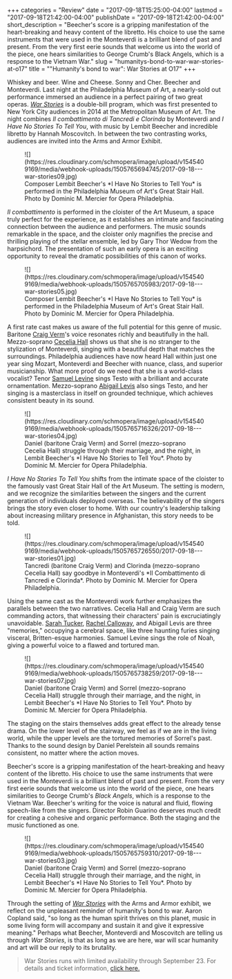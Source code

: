 +++
categories = "Review"
date = "2017-09-18T15:25:00-04:00"
lastmod = "2017-09-18T21:42:00-04:00"
publishDate = "2017-09-18T21:42:00-04:00"
short_description = "Beecher&#039;s score is a gripping manifestation of the heart-breaking and heavy content of the libretto. His choice to use the same instruments that were used in the Monteverdi is a brilliant blend of past and present. From the very first eerie sounds that welcome us into the world of the piece, one hears similarities to George Crumb&#039;s Black Angels, which is a response to the Vietnam War."
slug = "humanitys-bond-to-war-war-stories-at-o17"
title = "&quot;Humanity&#039;s bond to war&quot;: War Stories at O17"
+++

Whiskey and beer. Wine and Cheese. Sonny and Cher. Beecher and Monteverdi. Last night at the Philadelphia Museum of Art, a nearly-sold out performance immersed an audience in a perfect pairing of two great operas. [*War Stories*](https://www.operaphila.org/whats-on/on-stage-2017-2018/war-stories/) is a double-bill program, which was first presented to New York City audiences in 2014 at the Metropolitan Museum of Art. The night combines *Il combattimento di Tancredi e Clorinda* by Monteverdi and *I Have No Stories To Tell You*, with music by Lembit Beecher and incredible libretto by Hannah Moscovitch. In between the two contrasting works, audiences are invited into the Arms and Armor Exhibit. 

<figure data-type="image">
![](https://res.cloudinary.com/schmopera/image/upload/v1545409169/media/webhook-uploads/1505765694745/2017-09-18---war-stories09.jpg)
<figcaption>Composer Lembit Beecher's *I Have No Stories to Tell You* is performed in the Philadelphia Museum of Art's Great Stair Hall. Photo by Dominic M. Mercier for Opera Philadelphia.</figcaption>
</figure>

*Il combattimento* is performed in the cloister of the Art Museum, a space truly perfect for the experience, as it establishes an intimate and fascinating connection between the audience and performers. The music sounds remarkable in the space, and the cloister only magnifies the precise and thrilling playing of the stellar ensemble, led by Gary Thor Wedow from the harpsichord. The presentation of such an early opera is an exciting opportunity to reveal the dramatic possibilities of this canon of works. 

<figure data-type="image">
![](https://res.cloudinary.com/schmopera/image/upload/v1545409169/media/webhook-uploads/1505765705983/2017-09-18---war-stories05.jpg)
<figcaption>Composer Lembit Beecher's *I Have No Stories to Tell You* is performed in the Philadelphia Museum of Art's Great Stair Hall. Photo by Dominic M. Mercier for Opera Philadelphia.</figcaption>
</figure>

A first rate cast makes us aware of the full potential for this genre of music. Baritone [Craig Verm](/scene/people/craig-verm/)'s voice resonates richly and beautifully in the hall. Mezzo-soprano [Cecelia Hall](/scene/people/cecelia-hall/) shows us that she is no stranger to the stylization of Monteverdi, singing with a beautiful depth that matches the surroundings. Philadelphia audiences have now heard Hall within just one year sing Mozart, Monteverdi and Beecher with nuance, class, and superior musicianship. What more proof do we need that she is a world-class vocalist? Tenor [Samuel Levine](/scene/people/samuel-levine/) sings Testo with a brilliant and accurate ornamentation. Mezzo-soprano [Abigail Levis](/scene/people/abigail-levis/) also sings Testo, and her singing is a masterclass in itself on grounded technique, which achieves consistent beauty in its sound. 

<figure data-type="image">
![](https://res.cloudinary.com/schmopera/image/upload/v1545409169/media/webhook-uploads/1505765716326/2017-09-18---war-stories04.jpg)
<figcaption>Daniel (baritone Craig Verm) and Sorrel (mezzo-soprano Cecelia Hall) struggle through their marriage, and the night, in Lembit Beecher's *I Have No Stories to Tell You*. Photo by Dominic M. Mercier for Opera Philadelphia.</figcaption>
</figure>

*I Have No Stories To Tell You* shifts from the intimate space of the cloister to the famously vast Great Stair Hall of the Art Museum. The setting is modern, and we recognize the similarities between the singers and the current generation of individuals deployed overseas. The believability of the singers brings the story even closer to home. With our country's leadership talking about increasing military presence in Afghanistan, this story needs to be told. 

<figure data-type="image">
![](https://res.cloudinary.com/schmopera/image/upload/v1545409169/media/webhook-uploads/1505765726550/2017-09-18---war-stories01.jpg)
<figcaption>Tancredi (baritone Craig Verm) and Clorinda (mezzo-soprano Cecelia Hall) say goodbye in Monteverdi's *Il Combattimento di Tancredi e Clorinda*. Photo by Dominic M. Mercier for Opera Philadelphia.</figcaption>
</figure>

Using the same cast as the Monteverdi work further emphasizes the parallels between the two narratives. Cecelia Hall and Craig Verm are such commanding actors, that witnessing their characters' pain is excruciatingly unavoidable. [Sarah Tucker](/scene/people/sarah-tucker/), [Rachel Calloway](/scene/people/rachel-calloway/), and Abigail Levis are three "memories," occupying a cerebral space, like three haunting furies singing visceral, Britten-esque harmonies. Samuel Levine sings the role of Noah, giving a powerful voice to a flawed and tortured man. 

<figure data-type="image">
![](https://res.cloudinary.com/schmopera/image/upload/v1545409169/media/webhook-uploads/1505765738259/2017-09-18---war-stories07.jpg)
<figcaption>Daniel (baritone Craig Verm) and Sorrel (mezzo-soprano Cecelia Hall) struggle through their marriage, and the night, in Lembit Beecher's *I Have No Stories to Tell You*. Photo by Dominic M. Mercier for Opera Philadelphia.</figcaption>
</figure>

The staging on the stairs themselves adds great effect to the already tense drama. On the lower level of the stairway, we feel as if we are in the living world, while the upper levels are the tortured memories of Sorrel's past. Thanks to the sound design by Daniel Perelstein all sounds remains consistent, no matter where the action moves.

Beecher's score is a gripping manifestation of the heart-breaking and heavy content of the libretto. His choice to use the same instruments that were used in the Monteverdi is a brilliant blend of past and present. From the very first eerie sounds that welcome us into the world of the piece, one hears similarities to George Crumb's *Black Angels*, which is a response to the Vietnam War. Beecher's writing for the voice is natural and fluid, flowing speech-like from the singers. Director Robin Guarino deserves much credit for creating a cohesive and organic performance. Both the staging and the music functioned as one.

<figure data-type="image">
![](https://res.cloudinary.com/schmopera/image/upload/v1545409169/media/webhook-uploads/1505765759310/2017-09-18---war-stories03.jpg)
<figcaption>Daniel (baritone Craig Verm) and Sorrel (mezzo-soprano Cecelia Hall) struggle through their marriage, and the night, in Lembit Beecher's *I Have No Stories to Tell You*. Photo by Dominic M. Mercier for Opera Philadelphia.</figcaption>
</figure>

Through the setting of [*War Stories*](https://www.operaphila.org/whats-on/on-stage-2017-2018/war-stories/) with the Arms and Armor exhibit, we reflect on the unpleasant reminder of humanity's bond to war. Aaron Copland said, "so long as the human spirit thrives on this planet, music in some living form will accompany and sustain it and give it expressive meaning." Perhaps what Beecher, Monteverdi and Moscovitch are telling us through *War Stories*, is that as long as we are here, war will scar humanity and art will be our reply to its brutality.

>War Stories runs with limited availability through September 23. For details and ticket information, [click here.](https://www.operaphila.org/whats-on/on-stage-2017-2018/war-stories/)

